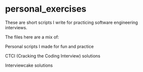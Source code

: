 # personal_exercises
These are short scripts I write for practicing software engineering interviews.

The files here are a mix of:

Personal scripts I made for fun and practice

CTCI (Cracking the Coding Interview) solutions

Interviewcake solutions


